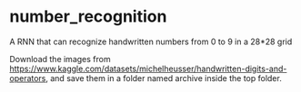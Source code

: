 # number_recognition
A RNN that can recognize handwritten numbers from 0 to 9 in a 28*28 grid

Download the images from https://www.kaggle.com/datasets/michelheusser/handwritten-digits-and-operators, and save them in a folder named archive inside the top folder.
